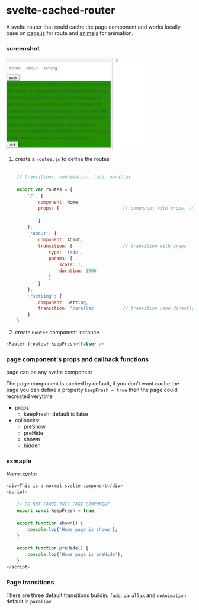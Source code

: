 # svelte-cached-router
A svelte router that could cache the page component and works locally
base on [page.js](https://github.com/visionmedia/page.js) for route and [animejs](https://github.com/juliangarnier/anime/) for animation.

### screenshot

<img src="./assets/cached-router-min.gif" alt="">


1. create a `routes.js` to define the routes

```javascript

    // transitions: noAnimation, fade, parallax
    
    export var routes = {
        '/': {
            component: Home,
            props: {                        // component with props, use default transition

            }
        },
        '/about': {
            component: About,
            transition: {                   // transition with props
                type: 'fade',
                params: {
                    scale: 1,
                    duration: 1000
                }
            }
        },
        '/setting': {
            component: Setting,
            transition: 'parallax'          // transition name directly
        }
    }
```



2. create `Router` component instance

```javascript
<Router {routes} keepFresh={false} />
```

### page component's props and callback functions

page can be any svelte component

The page component is cached by default, if you don't want cache the page you can define a property `keepFresh = true` then the page could recreated verytime

* props:
    - keepFresh:  default is false
* callbacks:
    - preShow
    - preHide
    - shown
    - hidden

### exmaple

*Home.svelte*

```javascript
<div>This is a normal svelte component</div>
<script>

    // DO NOT CAHCE THIS PAGE COMPONENT
    export const keepFresh = true;

    export function shown() {
        console.log('Home page is shown');
    }

    export function preHide() {
        console.log('Home page is preHide');
    }
</script>
```

### Page transitions

There are three default transitions buildin. `fade`, `parallax` and `noAnimation` default is `parallax`

